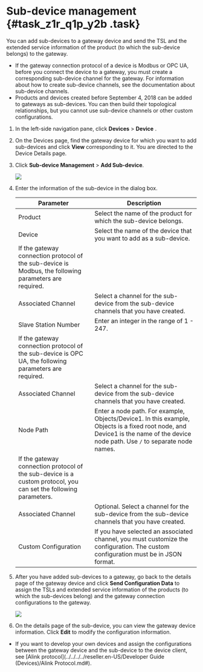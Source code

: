# Sub-device management {#task_z1r_q1p_y2b .task}

You can add sub-devices to a gateway device and send the TSL and the extended service information of the product \(to which the sub-device belongs\) to the gateway.

-   If the gateway connection protocol of a device is Modbus or OPC UA, before you connect the device to a gateway, you must create a corresponding sub-device channel for the gateway. For information about how to create sub-device channels, see the documentation about sub-device channels.
-   Products and devices created before September 4, 2018 can be added to gateways as sub-devices. You can then build their topological relationships, but you cannot use sub-device channels or other custom configurations.

1.  In the left-side navigation pane, click **Devices** \> **Device** . 
2.  On the Devices page, find the gateway device for which you want to add sub-devices and click **View** corresponding to it. You are directed to the Device Details page. 
3.  Click **Sub-device Management** \> **Add Sub-device**. 

    ![](http://static-aliyun-doc.oss-cn-hangzhou.aliyuncs.com/assets/img/18811/154467047210897_en-US.png)

4.  Enter the information of the sub-device in the dialog box. 

    |Parameter|Description|
    |---------|-----------|
    |Product|Select the name of the product for which the sub-device belongs.|
    |Device|Select the name of the device that you want to add as a sub-device.|
    |If the gateway connection protocol of the sub-device is Modbus, the following parameters are required.|
    |Associated Channel|Select a channel for the sub-device from the sub-device channels that you have created.|
    |Slave Station Number|Enter an integer in the range of 1 - 247.|
    |If the gateway connection protocol of the sub-device is OPC UA, the following parameters are required.|
    |Associated Channel|Select a channel for the sub-device from the sub-device channels that you have created.|
    |Node Path|Enter a node path. For example, Objects/Device1. In this example, Objects is a fixed root node, and Device1 is the name of the device node path. Use `/` to separate node names.|
    |If the gateway connection protocol of the sub-device is a custom protocol, you can set the following parameters.|
    |Associated Channel|Optional. Select a channel for the sub-device from the sub-device channels that you have created.|
    |Custom Configuration|If you have selected an associated channel, you must customize the configuration. The custom configuration must be in JSON format.|

5.  After you have added sub-devices to a gateway, go back to the details page of the gateway device and click **Send Configuration Data** to assign the TSLs and extended service information of the products \(to which the sub-devices belong\) and the gateway connection configurations to the gateway. 

    ![](http://static-aliyun-doc.oss-cn-hangzhou.aliyuncs.com/assets/img/18811/154467047211200_en-US.png)

6.  On the details page of the sub-device, you can view the gateway device information. Click **Edit** to modify the configuration information. 

-   If you want to develop your own devices and assign the configurations between the gateway device and the sub-device to the device client, see [Alink protocol](../../../../reseller.en-US/Developer Guide (Devices)/Alink Protocol.md#).

